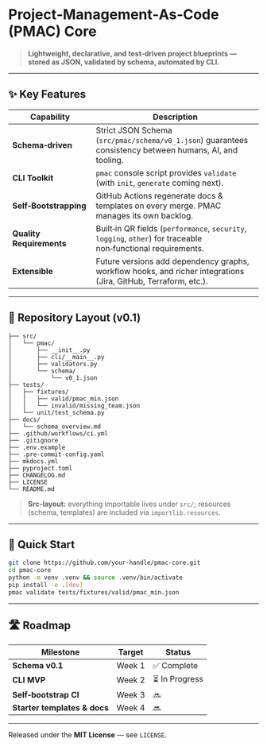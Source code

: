 # Project‑Management‑As‑Code (PMAC) Core

> **Lightweight, declarative, and test‑driven project blueprints — stored as JSON, validated by schema, automated by CLI.**

---

## ✨ Key Features

| Capability               | Description                                                                                                      |
| ------------------------ | ---------------------------------------------------------------------------------------------------------------- |
| **Schema‑driven**        | Strict JSON Schema (`src/pmac/schema/v0_1.json`) guarantees consistency between humans, AI, and tooling. |
| **CLI Toolkit**          | `pmac` console script provides `validate` (with `init`, `generate` coming next).                         |
| **Self‑Bootstrapping**   | GitHub Actions regenerate docs & templates on every merge. PMAC manages its own backlog.                         |
| **Quality Requirements** | Built‑in QR fields (`performance`, `security`, `logging`, `other`) for traceable non‑functional requirements.    |
| **Extensible**           | Future versions add dependency graphs, workflow hooks, and richer integrations (Jira, GitHub, Terraform, etc.).  |

---

## 📂 Repository Layout (v0.1)

```
├── src/
│   └── pmac/
│       ├── __init__.py
│       ├── cli/__main__.py
│       ├── validators.py
│       └── schema/
│           └── v0_1.json
├── tests/
│   ├── fixtures/
│   │   ├── valid/pmac_min.json
│   │   └── invalid/missing_team.json
│   └── unit/test_schema.py
├── docs/
│   └── schema_overview.md
├── .github/workflows/ci.yml
├── .gitignore
├── .env.example
├── .pre-commit-config.yaml
├── mkdocs.yml
├── pyproject.toml
├── CHANGELOG.md
├── LICENSE
└── README.md
```

> **Src‑layout:** everything importable lives under `src/`; resources (schema, templates) are included via `importlib.resources`.

---

## 🚀 Quick Start

```bash
git clone https://github.com/your-handle/pmac-core.git
cd pmac-core
python -m venv .venv && source .venv/bin/activate
pip install -e .[dev]
pmac validate tests/fixtures/valid/pmac_min.json
```

---

## 🛣 Roadmap

| Milestone                    | Target | Status        |
| ---------------------------- | ------ | ------------- |
| **Schema v0.1**              | Week 1 | ✅ Complete    |
| **CLI MVP**                  | Week 2 | ⏳ In Progress |
| **Self‑bootstrap CI**        | Week 3 | 🔜            |
| **Starter templates & docs** | Week 4 | 🔜            |

---

Released under the **MIT License** — see `LICENSE`.
